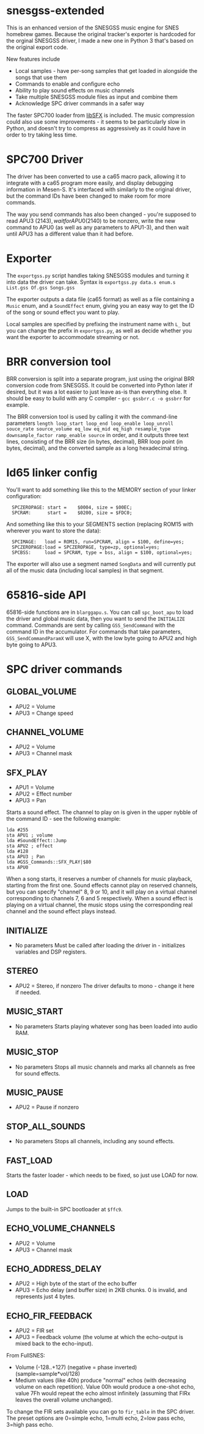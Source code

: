 # snesgss-extended
This is an enhanced version of the SNESGSS music engine for SNES homebrew games.
Because the original tracker's exporter is hardcoded for the orginal SNESGSS driver, I made a new one in Python 3 that's based on the original export code.

New features include
* Local samples - have per-song samples that get loaded in alongside the songs that use them
* Commands to enable and configure echo
* Ability to play sound effects on music channels
* Take multiple SNESGSS module files as input and combine them
* Acknowledge SPC driver commands in a safer way

The faster SPC700 loader from [libSFX](https://github.com/Optiroc/libSFX/) is included. The music compression could also use some improvements - it seems to be particularly slow in Python, and doesn't try to compress as aggressively as it could have in order to try taking less time.

# SPC700 Driver
The driver has been converted to use a ca65 macro pack, allowing it to integrate with a ca65 program more easily, and display debugging information in Mesen-S. It's interfaced with similarly to the original driver, but the command IDs have been changed to make room for more commands.

The way you send commands has also been changed - you're supposed to read APU3 ($2143), wait for APU0 ($2140) to be nonzero, write the new command to APU0 (as well as any parameters to APU1-3), and then wait until APU3 has a different value than it had before.

# Exporter
The `exportgss.py` script handles taking SNESGSS modules and turning it into data the driver can take. Syntax is `exportgss.py data.s enum.s List.gss Of.gss Songs.gss`

The exporter outputs a data file (ca65 format) as well as a file containing a `Music` enum, and a `SoundEffect` enum, giving you an easy way to get the ID of the song or sound effect you want to play.

Local samples are specified by prefixing the instrument name with `L_` but you can change the prefix in `exportgss.py`, as well as decide whether you want the exporter to accommodate streaming or not.

# BRR conversion tool
BRR conversion is split into a separate program, just using the original BRR conversion code from SNESGSS. It could be converted into Python later if desired, but it was a lot easier to just leave as-is than everything else.
It should be easy to build with any C compiler - `gcc gssbrr.c -o gssbrr` for example.

The BRR conversion tool is used by calling it with the command-line parameters `length loop_start loop_end loop_enable loop_unroll souce_rate source_volume eq_low eq_mid eq_high resample_type downsample_factor ramp_enable source` in order, and it outputs three text lines, consisting of the BRR size (in bytes, decimal), BRR loop point (in bytes, decimal), and the converted sample as a long hexadecimal string.

# ld65 linker config
You'll want to add something like this to the MEMORY section of your linker configuration:
```
  SPCZEROPAGE: start =    $0004, size = $00EC;
  SPCRAM:      start =    $0200, size = $FDC0;
```

And something like this to your SEGMENTS section (replacing ROM15 with wherever you want to store the data):
```
  SPCIMAGE:   load = ROM15, run=SPCRAM, align = $100, define=yes;
  SPCZEROPAGE:load = SPCZEROPAGE, type=zp, optional=yes;
  SPCBSS:     load = SPCRAM, type = bss, align = $100, optional=yes;
```

The exporter will also use a segment named `SongData` and will currently put all of the music data (including local samples) in that segment.

# 65816-side API

65816-side functions are in `blarggapu.s`. You can call `spc_boot_apu` to load the driver and global music data, then you want to send the `INITIALIZE` command. Commands are sent by calling `GSS_SendCommand` with the command ID in the accumulator. For commands that take parameters, `GSS_SendCommandParamX` will use X, with the low byte going to APU2 and high byte going to APU3.

# SPC driver commands

## GLOBAL_VOLUME
* APU2 = Volume
* APU3 = Change speed

## CHANNEL_VOLUME
* APU2 = Volume
* APU3 = Channel mask

## SFX_PLAY
* APU1 = Volume 
* APU2 = Effect number
* APU3 = Pan

Starts a sound effect. The channel to play on is given in the upper nybble of the command ID - see the following example:
```
lda #255
sta APU1 ; volume
lda #SoundEffect::Jump
sta APU2 ; effect
lda #128
sta APU3 ; Pan
lda #GSS_Commands::SFX_PLAY|$80
sta APU0
```

When a song starts, it reserves a number of channels for music playback, starting from the first one. Sound effects cannot play on reserved channels, but you can specify "channel" 8, 9 or 10, and it will play on a virtual channel corresponding to channels 7, 6 and 5 respectively. When a sound effect is playing on a virtual channel, the music stops using the corresponding real channel and the sound effect plays instead.

## INITIALIZE
* No parameters
Must be called after loading the driver in - initializes variables and DSP registers.

## STEREO
* APU2 = Stereo, if nonzero
The driver defaults to mono - change it here if needed.

## MUSIC_START
* No parameters
Starts playing whatever song has been loaded into audio RAM.

## MUSIC_STOP
* No parameters
Stops all music channels and marks all channels as free for sound effects.

## MUSIC_PAUSE
* APU2 = Pause if nonzero

## STOP_ALL_SOUNDS
* No parameters
Stops all channels, including any sound effects.

## FAST_LOAD
Starts the faster loader - which needs to be fixed, so just use LOAD for now.

## LOAD
Jumps to the built-in SPC bootloader at `$ffc9`.

## ECHO_VOLUME_CHANNELS
* APU2 = Volume
* APU3 = Channel mask

## ECHO_ADDRESS_DELAY
* APU2 = High byte of the start of the echo buffer 
* APU3 = Echo delay (and buffer size) in 2KB chunks. 0 is invalid, and represents just 4 bytes.

## ECHO_FIR_FEEDBACK
* APU2 = FIR set
* APU3 = Feedback volume (the volume at which the echo-output is mixed back to the echo-input).

From FullSNES:
* Volume (-128..+127) (negative = phase inverted) (sample=sample*vol/128)
* Medium values (like 40h) produce "normal" echos (with decreasing volume on each repetition). Value 00h would produce a one-shot echo, value 7Fh would repeat the echo almost infinitely (assuming that FIRx leaves the overall volume unchanged).

To change the FIR sets available you can go to `fir_table` in the SPC driver. The preset options are 0=simple echo, 1=multi echo, 2=low pass echo, 3=high pass echo.
